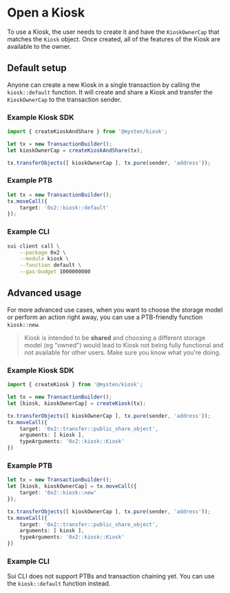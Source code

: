 # Open a Kiosk

To use a Kiosk, the user needs to create it and have the `KioskOwnerCap` that matches the `Kiosk` object. Once created, all of the features of the Kiosk are available to the owner.

## Default setup

Anyone can create a new Kiosk in a single transaction by calling the `kiosk::default` function. It will create and share a Kiosk and transfer the `KioskOwnerCap` to the transaction sender.

### Example Kiosk SDK

```ts
import { createKioskAndShare } from '@mysten/kiosk';

let tx = new TransactionBuilder();
let kioskOwnerCap = createKioskAndShare(tx);

tx.transferObjects([ kioskOwnerCap ], tx.pure(sender, 'address'));
```

### Example PTB

```ts
let tx = new TransactionBuilder();
tx.moveCall({
    target: '0x2::kiosk::default'
});
```

### Example CLI

```bash
sui client call \
    --package 0x2 \
    --module kiosk \
    --function default \
    --gas-budget 1000000000
```

## Advanced usage

For more advanced use cases, when you want to choose the storage model or perform an action right away, you can use a PTB-friendly function `kiosk::new`.

> Kiosk is intended to be **shared** and choosing a different storage model (eg "owned") would lead to Kiosk not being fully functional and not available for other users. Make sure you know what you're doing.

### Example Kiosk SDK

```ts
import { createKiosk } from '@mysten/kiosk';

let tx = new TransactionBuilder();
let [kiosk, kioskOwnerCap] = createKiosk(tx);

tx.transferObjects([ kioskOwnerCap ], tx.pure(sender, 'address'));
tx.moveCall({
    target: '0x2::transfer::public_share_object',
    arguments: [ kiosk ],
    typeArguments: '0x2::kiosk::Kiosk'
})
```

### Example PTB

```ts
let tx = new TransactionBuilder();
let [kiosk, kioskOwnerCap] = tx.moveCall({
    target: '0x2::kiosk::new'
});

tx.transferObjects([ kioskOwnerCap ], tx.pure(sender, 'address'));
tx.moveCall({
    target: '0x2::transfer::public_share_object',
    arguments: [ kiosk ],
    typeArguments: '0x2::kiosk::Kiosk'
})
```

### Example CLI

Sui CLI does not support PTBs and transaction chaining yet. You can use the `kiosk::default` function instead.
